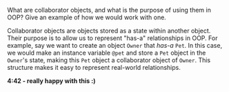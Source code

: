 What are collaborator objects, and what is the purpose of using them in OOP? Give an example of how we would work with one.

Collaborator objects are objects stored as a state within another object. Their purpose is to allow us to represent "has-a" relationships in OOP. For example, say we want to create an object `Owner` that *has-a* `Pet`. In this case, we would make an instance variable `@pet` and store a `Pet` object in the `Owner`'s state, making this `Pet` object a collaborator object of `Owner`. This structure makes it easy to represent real-world relationships.

**4:42 - really happy with this :)**